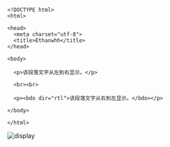 ```

<!DOCTYPE html>
<html>

<head>
  <meta charset="utf-8">
  <title>Ethanwhh</title>
</head>

<body>

  <p>该段落文字从左到右显示。</p>

  <br><br>
  
  <p><bdo dir="rtl">该段落文字从右到左显示。</bdo></p>

</body>

</html>

```

![display](../../imgs/html/04_06.jpg)
